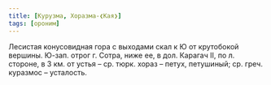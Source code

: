```yaml
---
title: [Курузма, Хоразма-❮Кая❯]
tags: [ороним]
---
```


Лесистая конусовидная гора с выходами скал к Ю от крутобокой вершины. Ю-зап.
отрог г. Сотра, ниже ее, в дол. Карагач II, по л. стороне, в 3 км. от устья –
ср. тюрк. хораз – петух, петушиный; ср. греч. куразмос – усталость.
